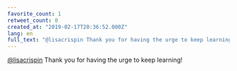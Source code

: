 ```yaml
---
favorite_count: 1
retweet_count: 0
created_at: "2019-02-17T20:36:52.000Z"
lang: en
full_text: "@lisacrispin Thank you for having the urge to keep learning!"
---
```


[@lisacrispin](https://twitter.com/lisacrispin) Thank you for having the urge to
keep learning!
